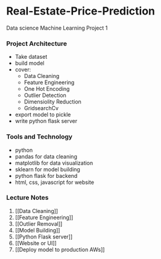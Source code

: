 # Real-Estate-Price-Prediction
Data science Machine Learning Project 1
### Project Architecture
- Take dataset
- build model
- cover:
	- Data Cleaning
	- Feature Engineering
	- One Hot Encoding
	- Outlier Detection
	- Dimensiolity Reduction
	- GridsearchCv
- export model to pickle
- write python flask server

### Tools and Technology
- python
- pandas for data cleaning
- matplotlib for data visualization
- sklearn for model building
- python flask for backend
- html, css, javascript for website


### Lecture Notes
1. [[Data Cleaning]]
2. [[Feature Engineering]]
3. [[Outlier Removal]]
4. [[Model Building]]
5. [[Python Flask server]]
6. [[Website or UI]]
7. [[Deploy model to production AWs]]

